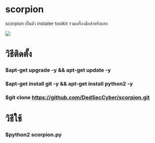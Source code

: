 # scorpion

scorpion เป็นตัว installer toolkit 
รวมเครื่องมือสำหรับแฮก

<img src="https://github.com/DedSecCyber/scorpion/blob/master/_20180817_131122.jpg"/>

# วิธีติดตั้ง

### $apt-get upgrade -y && apt-get update -y
### $apt-get install git -y && apt-get install python2 -y
### $git clone https://github.com/DedSecCyber/scorpion.git

# วิธีใช้ 

### $python2 scorpion.py

